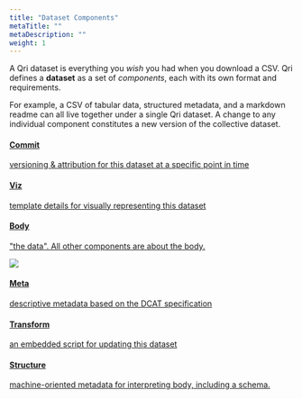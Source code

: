 ```yaml
---
title: "Dataset Components"
metaTitle: ""
metaDescription: ""
weight: 1
---
```


A Qri dataset is everything you *wish* you had when you download a CSV. Qri defines a __dataset__ as a set of _components_, each with its own format and requirements.

For example, a CSV of tabular data, structured metadata, and a markdown readme can all live together under a single Qri dataset.  A change to any individual component constitutes a new version of the collective dataset.

<div id="dataset_components">
  <div class="left descriptions">
    <a href="../../../docs/reference/dataset#commit" id="commit" class="description">
      <h4 class="commit">Commit</h4>
      <p>versioning &amp; attribution for this dataset at a specific point in time</p>
    </a>
    <a href="../../../docs/reference/dataset#viz" id="viz" class="description">
      <h4 class="viz">Viz</h4>
      <p>template details for visually representing this dataset</p>
    </a>
    <a href="../../../docs/reference/dataset#body" id="body" class="description">
      <h4 class="body">Body</h4>
      <p>"the data". All other components are about the body.</p>
    </a>
  </div>

<p></p><div id="diagram" class="diagram">
    <img src="/img/diagrams/dataset_document.png" />
  </div><p></p>

<p></p><div class="right descriptions">
    <a href="../../../docs/reference/dataset#meta" id="meta" class="description">
      <h4 class="meta">Meta</h4>
      <p>descriptive metadata based on the DCAT specification</p>
    </a>
    <a href="../../../docs/reference/dataset#transform" id="transform" class="description">
      <h4 class="transform">Transform</h4>
      <p>an embedded script for updating this dataset</p>
    </a>
    <a href="../../../docs/reference/dataset#structure" id="structure" class="description">
      <h4 class="structure">Structure</h4>
      <p>machine-oriented metadata for interpreting body, including a schema.</p>
    </a>
  </div>
</div>
